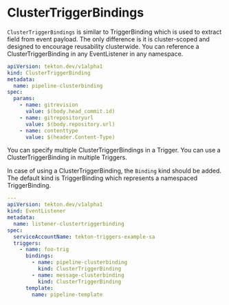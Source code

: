 # ClusterTriggerBindings

`ClusterTriggerBindings` is similar to TriggerBinding which is used to extract
field from event payload. The only difference is it is cluster-scoped and
designed to encourage reusability clusterwide. You can reference a
ClusterTriggerBinding in any EventListener in any namespace.

<!-- FILE: examples/clustertriggerbindings/clustertriggerbinding.yaml -->
```YAML
apiVersion: tekton.dev/v1alpha1
kind: ClusterTriggerBinding
metadata:
  name: pipeline-clusterbinding
spec:
  params:
    - name: gitrevision
      value: $(body.head_commit.id)
    - name: gitrepositoryurl
      value: $(body.repository.url)
    - name: contenttype
      value: $(header.Content-Type)
```


You can specify multiple ClusterTriggerBindings in a Trigger. You can use a
ClusterTriggerBinding in multiple Triggers.

In case of using a ClusterTriggerBinding, the `Binding` kind should be added.
The default kind is TriggerBinding which represents a namespaced TriggerBinding.

<!-- FILE: examples/eventlisteners/eventlistener-clustertriggerbinding.yaml -->
```YAML
---
apiVersion: tekton.dev/v1alpha1
kind: EventListener
metadata:
  name: listener-clustertriggerbinding
spec:
  serviceAccountName: tekton-triggers-example-sa
  triggers:
    - name: foo-trig
      bindings:
        - name: pipeline-clusterbinding
          kind: ClusterTriggerBinding
        - name: message-clusterbinding
          kind: ClusterTriggerBinding
      template:
        name: pipeline-template
```

